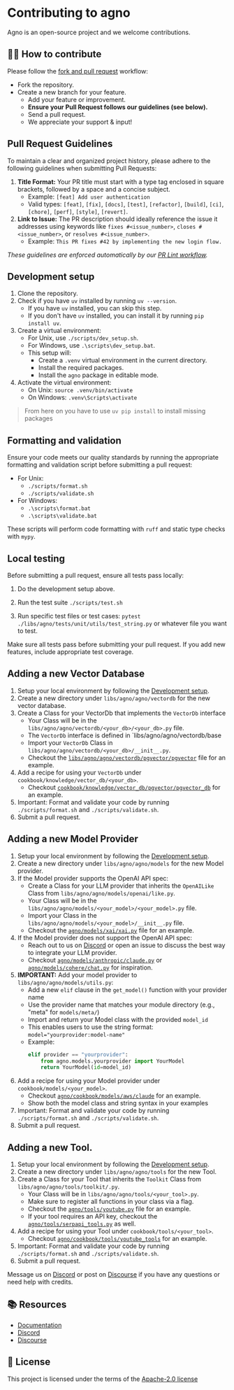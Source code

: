 # Contributing to agno

Agno is an open-source project and we welcome contributions.

## 👩‍💻 How to contribute

Please follow the [fork and pull request](https://docs.github.com/en/get-started/quickstart/contributing-to-projects) workflow:

- Fork the repository.
- Create a new branch for your feature.
  - Add your feature or improvement.
  - **Ensure your Pull Request follows our guidelines (see below).**
  - Send a pull request.
  - We appreciate your support & input!

## Pull Request Guidelines

To maintain a clear and organized project history, please adhere to the following guidelines when submitting Pull Requests:

1.  **Title Format:** Your PR title must start with a type tag enclosed in square brackets, followed by a space and a concise subject.
    - Example: `[feat] Add user authentication`
    - Valid types: `[feat]`, `[fix]`, `[docs]`, `[test]`, `[refactor]`, `[build]`, `[ci]`, `[chore]`, `[perf]`, `[style]`, `[revert]`.
2.  **Link to Issue:** The PR description should ideally reference the issue it addresses using keywords like `fixes #<issue_number>`, `closes #<issue_number>`, or `resolves #<issue_number>`.
    - Example: `This PR fixes #42 by implementing the new login flow.`

_These guidelines are enforced automatically by our [PR Lint workflow](.github/workflows/pr-lint.yml)._

## Development setup

1. Clone the repository.
2. Check if you have `uv` installed by running `uv --version`.
   - If you have `uv` installed, you can skip this step.
   - If you don't have `uv` installed, you can install it by running `pip install uv`.
3. Create a virtual environment:
   - For Unix, use `./scripts/dev_setup.sh`.
   - For Windows, use `.\scripts\dev_setup.bat`.
   - This setup will:
     - Create a `.venv` virtual environment in the current directory.
     - Install the required packages.
     - Install the `agno` package in editable mode.
4. Activate the virtual environment:
   - On Unix: `source .venv/bin/activate`
   - On Windows: `.venv\Scripts\activate`

> From here on you have to use `uv pip install` to install missing packages

## Formatting and validation

Ensure your code meets our quality standards by running the appropriate formatting and validation script before submitting a pull request:

- For Unix:
  - `./scripts/format.sh`
  - `./scripts/validate.sh`
- For Windows:
  - `.\scripts\format.bat`
  - `.\scripts\validate.bat`

These scripts will perform code formatting with `ruff` and static type checks with `mypy`.

## Local testing

Before submitting a pull request, ensure all tests pass locally:

1. Do the development setup above.

2. Run the test suite `./scripts/test.sh`

3. Run specific test files or test cases: `pytest ./libs/agno/tests/unit/utils/test_string.py` or whatever file you want to test.

Make sure all tests pass before submitting your pull request. If you add new features, include appropriate test coverage.

## Adding a new Vector Database

1. Setup your local environment by following the [Development setup](#development-setup).
2. Create a new directory under `libs/agno/agno/vectordb` for the new vector database.
3. Create a Class for your VectorDb that implements the `VectorDb` interface
   - Your Class will be in the `libs/agno/agno/vectordb/<your_db>/<your_db>.py` file.
   - The `VectorDb` interface is defined in `libs/agno/agno/vectordb/base
   - Import your `VectorDb` Class in `libs/agno/agno/vectordb/<your_db>/__init__.py`.
   - Checkout the [`libs/agno/agno/vectordb/pgvector/pgvector`](https://github.com/agno-agi/agno/blob/main/libs/agno/agno/vectordb/pgvector/pgvector.py) file for an example.
4. Add a recipe for using your `VectorDb` under `cookbook/knowledge/vector_db/<your_db>`.
   - Checkout [`cookbook/knowledge/vector_db/pgvector/pgvector_db`](https://github.com/agno-agi/agno/blob/main/cookbook/knowledge/vector_db/pgvector/pgvector_db.py) for an example.
5. Important: Format and validate your code by running `./scripts/format.sh` and `./scripts/validate.sh`.
6. Submit a pull request.

## Adding a new Model Provider

1. Setup your local environment by following the [Development setup](#development-setup).
2. Create a new directory under `libs/agno/agno/models` for the new Model provider.
3. If the Model provider supports the OpenAI API spec:
   - Create a Class for your LLM provider that inherits the `OpenAILike` Class from `libs/agno/agno/models/openai/like.py`.
   - Your Class will be in the `libs/agno/agno/models/<your_model>/<your_model>.py` file.
   - Import your Class in the `libs/agno/agno/models/<your_model>/__init__.py` file.
   - Checkout the [`agno/models/xai/xai.py`](https://github.com/agno-agi/agno/blob/main/libs/agno/agno/models/together/together.py) file for an example.
4. If the Model provider does not support the OpenAI API spec:
   - Reach out to us on [Discord](https://discord.gg/4MtYHHrgA8) or open an issue to discuss the best way to integrate your LLM provider.
   - Checkout [`agno/models/anthropic/claude.py`](https://github.com/agno-agi/agno/blob/main/libs/agno/agno/models/anthropic/claude.py) or [`agno/models/cohere/chat.py`](https://github.com/agno-agi/agno/blob/main/libs/agno/agno/models/cohere/chat.py) for inspiration.
5. **IMPORTANT:** Add your model provider to `libs/agno/agno/models/utils.py`:
   - Add a new `elif` clause in the `get_model()` function with your provider name
   - Use the provider name that matches your module directory (e.g., "meta" for `models/meta/`)
   - Import and return your Model class with the provided `model_id`
   - This enables users to use the string format: `model="yourprovider:model-name"`
   - Example:
     ```python
     elif provider == "yourprovider":
         from agno.models.yourprovider import YourModel
         return YourModel(id=model_id)
     ```
6. Add a recipe for using your Model provider under `cookbook/models/<your_model>`.
   - Checkout [`agno/cookbook/models/aws/claude`](https://github.com/agno-agi/agno/tree/main/cookbook/models/aws/claude) for an example.
   - Show both the model class and string syntax in your examples
7. Important: Format and validate your code by running `./scripts/format.sh` and `./scripts/validate.sh`.
8. Submit a pull request.

## Adding a new Tool.

1. Setup your local environment by following the [Development setup](#development-setup).
2. Create a new directory under `libs/agno/agno/tools` for the new Tool.
3. Create a Class for your Tool that inherits the `Toolkit` Class from `libs/agno/agno/tools/toolkit/.py`.
   - Your Class will be in `libs/agno/agno/tools/<your_tool>.py`.
   - Make sure to register all functions in your class via a flag.
   - Checkout the [`agno/tools/youtube.py`](https://github.com/agno-agi/agno/blob/main/libs/agno/agno/tools/youtube.py) file for an example.
   - If your tool requires an API key, checkout the [`agno/tools/serpapi_tools.py`](https://github.com/agno-agi/agno/blob/main/libs/agno/agno/tools/serpapi_tools.py) as well.
4. Add a recipe for using your Tool under `cookbook/tools/<your_tool>`.
   - Checkout [`agno/cookbook/tools/youtube_tools`](https://github.com/agno-agi/agno/blob/main/cookbook/tools/youtube_tools.py) for an example.
5. Important: Format and validate your code by running `./scripts/format.sh` and `./scripts/validate.sh`.
6. Submit a pull request.

Message us on [Discord](https://discord.gg/4MtYHHrgA8) or post on [Discourse](https://community.agno.com/) if you have any questions or need help with credits.

## 📚 Resources

- <a href="https://docs.agno.com/introduction" target="_blank" rel="noopener noreferrer">Documentation</a>
- <a href="https://discord.gg/4MtYHHrgA8" target="_blank" rel="noopener noreferrer">Discord</a>
- <a href="https://community.agno.com/" target="_blank" rel="noopener noreferrer">Discourse</a>

## 📝 License

This project is licensed under the terms of the [Apache-2.0 license](/LICENSE)
